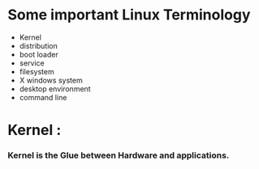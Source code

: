 # Some important Linux Terminology

- Kernel
- distribution
- boot loader
- service
- filesystem
- X windows system
- desktop environment
- command line


# Kernel :

### Kernel is the Glue between Hardware and applications.


